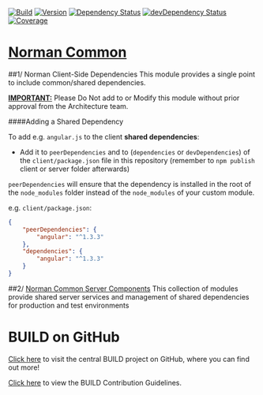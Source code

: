 [![Build](https://img.shields.io/travis/sapbuild/Common.svg?style=flat-square)](http://travis-ci.org/sapbuild/Common)
[![Version](https://img.shields.io/npm/v/norman-common-client.svg?style=flat-square)](https://npmjs.org/package/norman-common-client)
[![Dependency Status](https://david-dm.org/sapbuild/Common.svg)](https://david-dm.org/sapbuild/Common)
[![devDependency Status](https://david-dm.org/sapbuild/Common/dev-status.svg)](https://david-dm.org/sapbuild/Common#info=devDependencies)
[![Coverage](https://img.shields.io/coveralls/sapbuild/Common/master.svg?style=flat-square)](https://coveralls.io/r/sapbuild/Common?branch=master)

[Norman Common](https://github.com/Norman/Common)
=============

##1/ Norman Client-Side Dependencies
This module provides a single point to include common/shared dependencies.

**<u>IMPORTANT:</u>** Please Do Not add to or Modify this module without prior approval from the Architecture team.

####Adding a Shared Dependency

To add  e.g. `angular.js` to the client **shared dependencies**:
- Add it to `peerDependencies` and to (`dependencies` or `devDependencies`) of the `client/package.json` file in this repository (remember to `npm publish` client or server folder afterwards)

`peerDependencies` will ensure that the dependency is installed in the root of the `node_modules` folder instead of the `node_modules` of your custom module.

e.g. `client/package.json`:

```json
{
    "peerDependencies": {
        "angular": "^1.3.3"
    },
    "dependencies": {
        "angular": "^1.3.3"
    }  
}
```

##2/ [Norman Common Server Components](server/README.md)
This collection of modules provide shared server services and management of shared dependencies for production and test environments  


# BUILD on GitHub

[Click here](https://github.com/SAP/BUILD) to visit the central BUILD project on GitHub, where you can find out more!

[Click here](https://github.com/SAP/BUILD/blob/master/Contributing.md) to view the BUILD Contribution Guidelines. 
